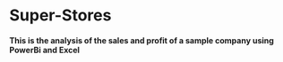 # Super-Stores
#### This is the analysis of the sales and profit of a sample company using PowerBi and Excel 
